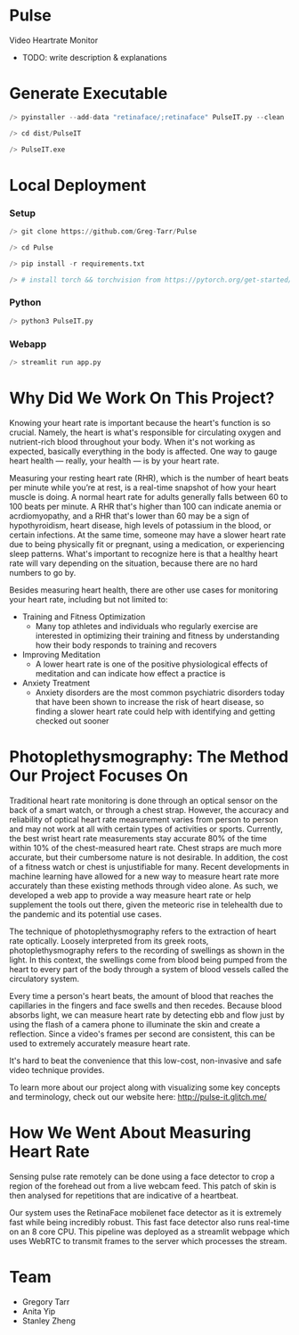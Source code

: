 # Pulse
Video Heartrate Monitor

- TODO: write description & explanations


# Generate Executable
```python
/> pyinstaller --add-data "retinaface/;retinaface" PulseIT.py --clean

/> cd dist/PulseIT

/> PulseIT.exe
```

# Local Deployment

### Setup
```python
/> git clone https://github.com/Greg-Tarr/Pulse

/> cd Pulse

/> pip install -r requirements.txt

/> # install torch && torchvision from https://pytorch.org/get-started/locally/
```

### Python
```python
/> python3 PulseIT.py
```

### Webapp
```python
/> streamlit run app.py
```

# Why Did We Work On This Project?

Knowing your heart rate is important because the heart's function is so crucial. Namely, the heart is what's responsible for circulating oxygen and nutrient-rich blood throughout your body. When it's not working as expected, basically everything in the body is affected. One way to gauge heart health — really, your health — is by your heart rate. 

Measuring your resting heart rate (RHR), which is the number of heart beats per minute while you’re at rest, is a real-time snapshot of how your heart muscle is doing. A normal heart rate for adults generally falls between 60 to 100 beats per minute. A RHR that's higher than 100 can indicate anemia or acrdiomyopathy, and a RHR that's lower than 60 may be a sign of hypothyroidism, heart disease, high levels of potassium in the blood, or certain infections. At the same time, someone may have a slower heart rate due to being physically fit or pregnant, using a medication, or experiencing sleep patterns. What's important to recognize here is that a healthy heart rate will vary depending on the situation, because there are no hard numbers to go by.

Besides measuring heart health, there are other use cases for monitoring your heart rate, including but not limited to:
* Training and Fitness Optimization
  * Many top athletes and individuals who regularly exercise are interested in optimizing their training and fitness by understanding how their body responds to training and recovers
* Improving Meditation
  * A lower heart rate is one of the positive physiological effects of meditation and can indicate how effect a practice is
* Anxiety Treatment
  * Anxiety disorders are the most common psychiatric disorders today that have been shown to increase the risk of heart disease, so finding a slower heart rate could help with identifying and getting checked out sooner 

# Photoplethysmography: The Method Our Project Focuses On

Traditional heart rate monitoring is done through an optical sensor on the back of a smart watch, or through a chest strap. However, the accuracy and reliability of optical heart rate measurement varies from person to person and may not work at all with certain types of activities or sports. Currently, the best wrist heart rate measurements stay accurate 80% of the time within 10% of the chest-measured heart rate. Chest straps are much more accurate, but their cumbersome nature is not desirable. In addition, the cost of a fitness watch or chest is unjustifiable for many. Recent developments in machine learning have allowed for a new way to measure heart rate more accurately than these existing methods through video alone. As such, we developed a web app to provide a way measure heart rate or help supplement the tools out there, given the meteoric rise in telehealth due to the pandemic and its potential use cases.

The technique of photoplethysmography refers to the extraction of heart rate optically. Loosely interpreted from its greek roots, photoplethysmography refers to the recording of swellings as shown in the light. In this context, the swellings come from blood being pumped from the heart to every part of the body through a system of blood vessels called the circulatory system.

Every time a person's heart beats, the amount of blood that reaches the capillaries in the fingers and face swells and then recedes. Because blood absorbs light, we can measure heart rate by detecting ebb and flow just by using the flash of a camera phone to illuminate the skin and create a reflection. Since a video's frames per second are consistent, this can be used to extremely accurately measure heart rate.

It's hard to beat the convenience that this low-cost, non-invasive and safe video technique provides. 

To learn more about our project along with visualizing some key concepts and terminology, check out our website here: <http://pulse-it.glitch.me/>

# How We Went About Measuring Heart Rate

Sensing pulse rate remotely can be done using a face detector to crop a region of the forehead out from a live webcam feed. This patch of skin is then analysed for repetitions that are indicative of a heartbeat. 

Our system uses the RetinaFace mobilenet face detector as it is extremely fast while being incredibly robust. This fast face detector also runs real-time on an 8 core CPU. This pipeline was deployed as a streamlit webpage which uses WebRTC to transmit frames to the server which processes the stream.

# Team
* Gregory Tarr
* Anita Yip
* Stanley Zheng
